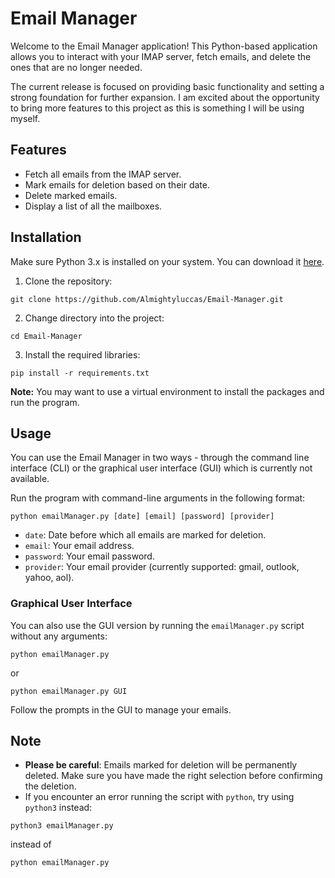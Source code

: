 # Email Manager

Welcome to the Email Manager application! This Python-based application allows you to interact with your IMAP server, fetch emails, and 
delete the ones that are no longer needed. 

The current release is focused on providing basic functionality and setting a strong foundation for further expansion. 
I am excited about the opportunity to bring more features to this project as this is something I will be using myself.

## Features

- Fetch all emails from the IMAP server.
- Mark emails for deletion based on their date.
- Delete marked emails.
- Display a list of all the mailboxes.

## Installation

Make sure Python 3.x is installed on your system. You can download it [here](https://www.python.org/downloads/).

1. Clone the repository:
``` shell script
git clone https://github.com/Almightyluccas/Email-Manager.git
```
2. Change directory into the project:
```shell script
cd Email-Manager
```
3. Install the required libraries:
```shell script
pip install -r requirements.txt
```
**Note:** You may want to use a virtual environment to install the packages and run the program.

## Usage

You can use the Email Manager in two ways - through the command line interface (CLI) or the graphical user interface (GUI) which is currently not available.

Run the program with command-line arguments in the following format:

```shell script
python emailManager.py [date] [email] [password] [provider]
```
- `date`: Date before which all emails are marked for deletion.
- `email`: Your email address.
- `password`: Your email password.
- `provider`: Your email provider (currently supported: gmail, outlook, yahoo, aol).

### Graphical User Interface

You can also use the GUI version by running the `emailManager.py` script without any arguments:

```shell script
python emailManager.py
```
or
```shell script
python emailManager.py GUI
```
Follow the prompts in the GUI to manage your emails.

## Note

- **Please be careful**: Emails marked for deletion will be permanently deleted. Make sure you have made the right selection before confirming the deletion.
- If you encounter an error running the script with `python`, try using `python3` instead:
```shell script
python3 emailManager.py
```
instead of

```shell script
python emailManager.py
```








